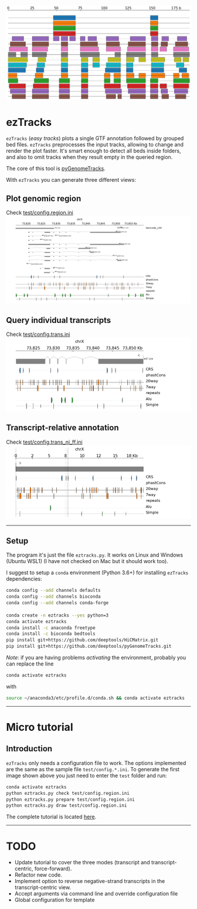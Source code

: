 ![logo](logo.png)
# ezTracks
`ezTracks` (*easy tracks*) plots a single GTF annotation followed by grouped bed files. `ezTracks` preprocesses the input tracks, allowing to change and render the plot faster. It's smart enough to detect all beds inside folders, and also to omit tracks when they result empty in the queried region.

The core of this tool is [pyGenomeTracks](https://github.com/deeptools/pyGenomeTracks).


With `ezTracks` you can generate three different views:

## Plot genomic region
Check [test/config.region.ini](test/config.region.ini)
![output plot](test_output/test_region/my_tracks.png)

## Query individual transcripts
Check [test/config.trans.ini](test/config.trans.ini)
![output plot](test_output/test_trans/my_tracks.png)

## Transcript-relative annotation
Check [test/config.trans_ni_ff.ini](test/config.trans_ni_ff.ini)
![output plot](test_output/test_trans_ni_ff/my_tracks.png)

---
## Setup
The program it's just the file `eztracks.py`. It works on Linux and Windows (Ubuntu WSL1) (I have not checked on Mac but it should work too). 

I suggest to setup a `conda` environment (Python 3.6+) for installing `ezTracks` dependencies:

```bash
conda config --add channels defaults
conda config --add channels bioconda
conda config --add channels conda-forge

conda create -n eztracks --yes python=3
conda activate eztracks
conda install -c anaconda freetype
conda install -c bioconda bedtools
pip install git+https://github.com/deeptools/HiCMatrix.git
pip install git+https://github.com/deeptools/pyGenomeTracks.git
```

*Note*: if you are having problems *activating* the environment, probably you can replace the line 
```bash
conda activate eztracks
````
with
```bash
source ~/anaconda3/etc/profile.d/conda.sh && conda activate eztracks
```

---
# Micro tutorial
## Introduction
`ezTracks` only needs a configuration file to work. The options implemented are the same as the sample file `test/config.*.ini`. To generate the first image shown above you just need to enter the `test` folder and run: 

```bash
conda activate eztracks
python eztracks.py check test/config.region.ini
python eztracks.py prepare test/config.region.ini
python eztracks.py draw test/config.region.ini
```

The complete tutorial is located [here](tutorial.md).

---
# TODO

- Update tutorial to cover the three modes (transcript and transcript-centric, force-forward).
- Refactor new code.
- Implement option to reverse negative-strand transcripts in the transcript-centric view.
- Accept arguments via command line and override configuration file
- Global configuration for template